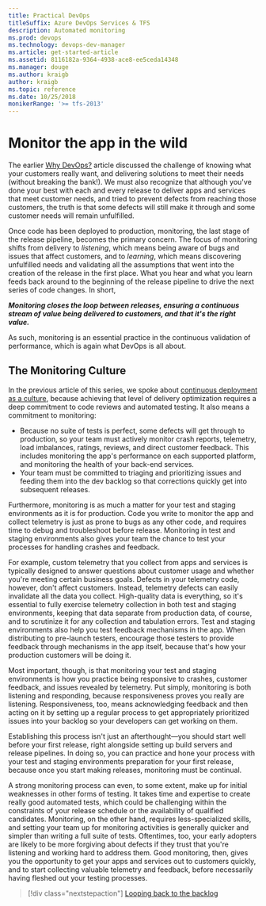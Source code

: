 ```yaml
---
title: Practical DevOps
titleSuffix: Azure DevOps Services & TFS
description: Automated monitoring
ms.prod: devops
ms.technology: devops-dev-manager
ms.article: get-started-article
ms.assetid: 8116182a-9364-4938-ace8-ee5ceda14348
ms.manager: douge
ms.author: kraigb
author: kraigb
ms.topic: reference
ms.date: 10/25/2018
monikerRange: '>= tfs-2013'
---
```


# Monitor the app in the wild

The earlier [Why DevOps?](azure-devops-guide-for-managers-02-why-devops.md) article discussed the challenge of knowing what your customers really want, and delivering solutions to meet their needs (without breaking the bank!). We must also recognize that although you've done your best with each and every release to deliver apps and services that meet customer needs, and tried to prevent defects from reaching those customers, the truth is that some defects will still make it through and some customer needs will remain unfulfilled.

Once code has been deployed to production, monitoring, the last stage of the release pipeline, becomes the primary concern. The focus of monitoring shifts from delivery to *listening*, which means being aware of bugs and issues that affect customers, and to *learning*, which means discovering unfulfilled needs and validating all the assumptions that went into the creation of the release in the first place. What you hear and what you learn feeds back around to the beginning of the release pipeline to drive the next series of code changes. In short,

_**Monitoring closes the loop between releases, ensuring a continuous stream of value being delivered to customers, and that it's the right value.**_

As such, monitoring is an essential practice in the continuous validation of performance, which is again what DevOps is all about.

## The Monitoring Culture

In the previous article of this series, we spoke about [continuous deployment as a culture](#continuous-deployment-as-a-culture), because achieving that level of delivery optimization requires a deep commitment to code reviews and automated testing. It also means a commitment to monitoring:

- Because no suite of tests is perfect, some defects will get through to production, so your team must actively monitor crash reports, telemetry, load imbalances, ratings, reviews, and direct customer feedback. This includes monitoring the app's performance on each supported platform, and monitoring the health of your back-end services.
- Your team must be committed to triaging and prioritizing issues and feeding them into the dev backlog so that corrections quickly get into subsequent releases.

Furthermore, monitoring is as much a matter for your test and staging environments as it is for production. Code you write to monitor the app and collect telemetry is just as prone to bugs as any other code, and requires time to debug and troubleshoot before release. Monitoring in test and staging environments also gives your team the chance to test your processes for handling crashes and feedback.

For example, custom telemetry that you collect from apps and services is typically designed to answer questions about customer usage and whether you're meeting certain business goals.  Defects in your telemetry code, however, don't affect customers. Instead, telemetry defects can easily invalidate all the data you collect. High-quality data is everything, so it's essential to fully exercise telemetry collection in both test and staging environments, keeping that data separate from production data, of course, and to scrutinize it for any collection and tabulation errors.
Test and staging environments also help you test feedback mechanisms in the app. When distributing to pre-launch testers, encourage those testers to provide feedback through mechanisms in the app itself, because that's how your production customers will be doing it.

Most important, though, is that monitoring your test and staging environments is how you practice being responsive to crashes, customer feedback, and issues revealed by telemetry. Put simply, monitoring is both listening and responding, because responsiveness proves you really are listening. Responsiveness, too, means acknowledging feedback and then acting on it by setting up a regular process to get appropriately prioritized issues into your backlog so your developers can get working on them.

Establishing this process isn't just an afterthought—you should start well before your first release, right alongside setting up build servers and release pipelines. In doing so, you can practice and hone your process with your test and staging environments preparation for your first release, because once you start making releases, monitoring must be continual.

A strong monitoring process can even, to some extent, make up for initial weaknesses in other forms of testing. It takes time and expertise to create really good automated tests, which could be challenging within the constraints of your release schedule or the availability of qualified candidates. Monitoring, on the other hand, requires less-specialized skills, and setting your team up for monitoring activities is generally quicker and simpler than writing a full suite of tests. Oftentimes, too, your early adopters are likely to be more forgiving about defects if they trust that you're listening and working hard to address them. Good monitoring, then, gives you the opportunity to get your apps and services out to customers quickly, and to start collecting valuable telemetry and feedback, before necessarily having fleshed out your testing processes.

> [!div class="nextstepaction"]
> [Looping back to the backlog](azure-devops-guide-for-managers-10-backlog.md)
